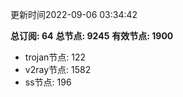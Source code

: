 更新时间2022-09-06 03:34:42

**总订阅: 64**
**总节点: 9245**
**有效节点: 1900**
- trojan节点: 122
- v2ray节点: 1582
- ss节点: 196
